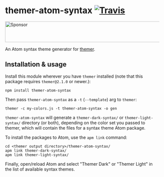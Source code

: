 # themer-atom-syntax [![Travis](https://img.shields.io/travis/mjswensen/themer-atom-syntax.svg)](https://travis-ci.org/mjswensen/themer-atom-syntax)

<a target='_blank' rel='nofollow' href='https://app.codesponsor.io/link/hHKoUkX4tpsdAzjvSfNXFb22/mjswensen/themer-atom-syntax'>
  <img alt='Sponsor' width='888' height='68' src='https://app.codesponsor.io/embed/hHKoUkX4tpsdAzjvSfNXFb22/mjswensen/themer-atom-syntax.svg' />
</a>

An Atom syntax theme generator for [themer](https://github.com/mjswensen/themer).

## Installation & usage

Install this module wherever you have `themer` installed (note that this package requires `themer@2.1.0` or newer.):

    npm install themer-atom-syntax

Then pass `themer-atom-syntax` as a `-t` (`--template`) arg to `themer`:

    themer -c my-colors.js -t themer-atom-syntax -o gen

`themer-atom-syntax` will generate a `themer-dark-syntax/` or `themer-light-syntax/` directory (or both), depending on the color set you passed to themer, which will contain the files for a syntax theme Atom package.

To install the packages to Atom, use the `apm link` command:

    cd <themer output directory>/themer-atom-syntax/
    apm link themer-dark-syntax/
    apm link themer-light-syntax/

Finally, open/reload Atom and select "Themer Dark" or "Themer Light" in the list of available syntax themes.
